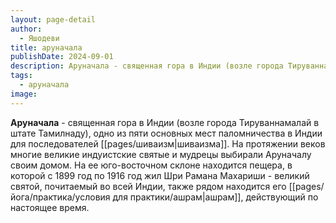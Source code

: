```yaml
---
layout: page-detail
author:
  - Яшодеви
title: аруначала
publishDate: 2024-09-01
description: Аруначала - священная гора в Индии (возле города Тируваннамалай в штате Тамилнаду), одно из пяти основных мест паломничества в Индии для последователей шиваизма.
tags:
  - аруначала
image:
---
```

**Аруначала** - священная гора в Индии (возле города Тируваннамалай в штате Тамилнаду), одно из пяти основных мест паломничества в Индии для последователей [[pages/шиваизм|шиваизма]]. На протяжении веков многие великие индуистские святые и мудрецы выбирали Аруначалу своим домом. На ее юго-восточном склоне находится пещера, в которой с 1899 год по 1916 год жил Шри Рамана Махариши - великий святой, почитаемый во всей Индии, также рядом находится его [[pages/йога/практика/условия для практики/ашрам|ашрам]], действующий по настоящее время.

